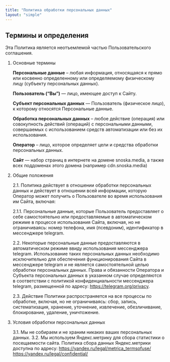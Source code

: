 ```yaml
---
title: "Политика обработки персональных данных"
layout: "simple"
---
```


## Термины и определения

Эта Политика является неотъемлемой частью Пользовательского соглашения.

1. Основные термины

   **Персональные данные** – любая информация, относящаяся к прямо или косвенно определенному или определяемому физическому лицу (субъекту персональных данных).
   
   **Пользователь (“Вы”)** — лицо, имеющее доступ к Сайту.
   
   **Субъект персональных данных** — Пользователь (физическое лицо), к которому относятся Персональные данные.

   **Обработка персональных данных** – любое действие (операция) или совокупность действий (операций) с персональными данными, совершаемых с использованием средств автоматизации или без их использования.
   
   **Оператор** – лицо, которое определяет цели и средства обработки персональных данных.
   
   **Сайт** — набор страниц в интернете на домене snoska.media, а также всех поддоменах этого домена (например cdn.snoska.media)


2. Общие положения

   2.1. Политика действует в отношении обработки персональных данных и действует в отношении всей информации, которую Оператор может получить о Пользователе во время использования им Сайта, включая:

   2.1.1. Персональные данные, которые Пользователь предоставляет о себе самостоятельно или предоставляемые в автоматическом режиме в процессе использования Сайта, включая, но не ограничиваясь: номер телефона, имя (псевдоним), идентификатор в мессенджере telegram.

   2.2. Некоторые персональные данные предоставляются в автоматическом режиме ввиду использования мессенджера telegram. Использование таких персональных данных необходимо исключительно для обеспечения функционирования Сайта в мессенджере telegram и не является самостоятельной целью обработки персональных данных. Права и обязанности Оператора и Субъекта персональных данных в указанном случае определяются в соответствии с политикой конфиденциальности мессенджера telegram, размещенной по адресу: https://telegram.org/privacy.

   2.3. Действие Политики распространяется на все процессы по обработке, включая, но не ограничиваясь: сбор, запись, систематизация, хранение, уточнение, извлечение, обезличивание, блокирование, удаление, уничтожение.

3. Условия обработки персональных данных

   3.1. Мы не собираем и не храним никаких ваших персональных данных.
   3.2. Мы используем Яндекс.метрику для сбора статистики о посещаемости сайта. Политика сбора данных Яндекс.метрики доступна по адресу: https://yandex.ru/legal/metrica_termsofuse/ https://yandex.ru/legal/confidential/